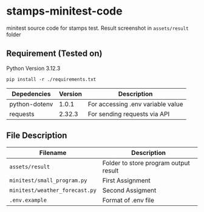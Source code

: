 # stamps-minitest-code

minitest source code for stamps test. Result screenshot in `assets/result` folder

## Requirement (Tested on)
Python Version 3.12.3
```
pip install -r ./requirements.txt
```
| Depedencies  | Version | Description |
| ------------- | ------------- |  -------------  |
| python-dotenv  | 1.0.1  | For accessing .env variable value  |
| requests  | 2.32.3 | For sending requests via API  |


## File Description

| Filename  | Description |
| ------------- | ------------- | 
| `assets/result`  | Folder to store program output result |
| `minitest/small_program.py`  | First Assignment  |
| `minitest/weather_forecast.py`  | Second Assigment |
| `.env.example`  | Format of .env file  |
